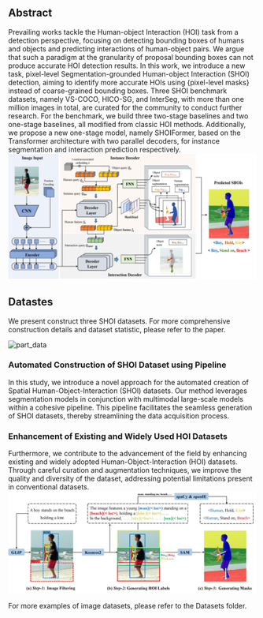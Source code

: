 ## Abstract

Prevailing works tackle the Human-object Interaction (HOI) task from a detection perspective, focusing on detecting bounding boxes of humans and objects and predicting interactions of human-object pairs. We argue that such a paradigm at the granularity of proposal bounding boxes can not produce accurate HOI detection results. In this work, we introduce a new task, pixel-level Segmentation-grounded Human-object Interaction (SHOI) detection, aiming to identify more accurate HOIs using {pixel-level masks} instead of coarse-grained bounding boxes. Three SHOI benchmark datasets, namely VS-COCO, HICO-SG, and InterSeg, with more than one million images in total, are curated for the community to conduct further research. For the benchmark, we build three two-stage baselines and two one-stage baselines, all modified from classic HOI methods. Additionally, we propose a new one-stage model, namely SHOIFormer, based on the Transformer architecture with two parallel decoders, for instance segmentation and interaction prediction respectively.
![model](figure/model2.jpg)
## Datastes

We present construct three SHOI datasets. 
For more comprehensive construction details and dataset statistic, please refer to the paper.

![part_data](figure/dataset.jpg)

### Automated Construction of SHOI Dataset using Pipeline
In this study, we introduce a novel approach for the automated creation of Spatial Human-Object-Interaction (SHOI) datasets.  Our method leverages segmentation models in conjunction with multimodal large-scale models within a cohesive pipeline.  This pipeline facilitates the seamless generation of SHOI datasets, thereby streamlining the data acquisition process.
### Enhancement of Existing and Widely Used HOI Datasets
Furthermore, we contribute to the advancement of the field by enhancing existing and widely adopted Human-Object-Interaction (HOI) datasets.  Through careful curation and augmentation techniques, we improve the quality and diversity of the dataset, addressing potential limitations present in conventional datasets.  
![dataconstruction](figure/step2.jpg)

For more examples of image datasets, please refer to the Datasets folder.

